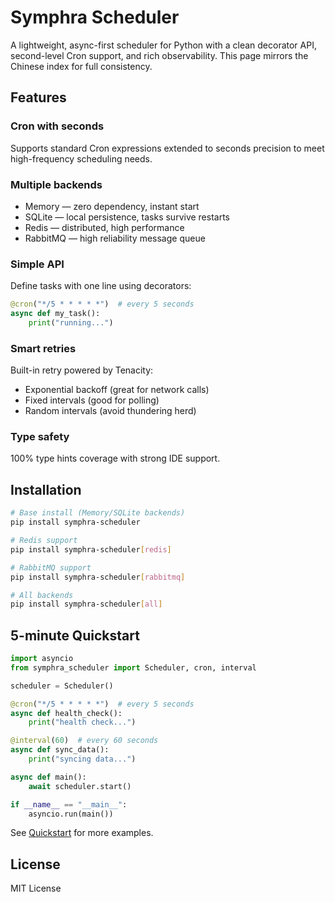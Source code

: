 # Symphra Scheduler

A lightweight, async-first scheduler for Python with a clean decorator API, second-level Cron support, and rich observability. This page mirrors the Chinese index for full consistency.

## Features

### Cron with seconds
Supports standard Cron expressions extended to seconds precision to meet high-frequency scheduling needs.

### Multiple backends
- Memory — zero dependency, instant start
- SQLite — local persistence, tasks survive restarts
- Redis — distributed, high performance
- RabbitMQ — high reliability message queue

### Simple API
Define tasks with one line using decorators:

```python
@cron("*/5 * * * * *")  # every 5 seconds
async def my_task():
    print("running...")
```

### Smart retries
Built-in retry powered by Tenacity:
- Exponential backoff (great for network calls)
- Fixed intervals (good for polling)
- Random intervals (avoid thundering herd)

### Type safety
100% type hints coverage with strong IDE support.

## Installation

```bash
# Base install (Memory/SQLite backends)
pip install symphra-scheduler

# Redis support
pip install symphra-scheduler[redis]

# RabbitMQ support
pip install symphra-scheduler[rabbitmq]

# All backends
pip install symphra-scheduler[all]
```

## 5-minute Quickstart

```python
import asyncio
from symphra_scheduler import Scheduler, cron, interval

scheduler = Scheduler()

@cron("*/5 * * * * *")  # every 5 seconds
async def health_check():
    print("health check...")

@interval(60)  # every 60 seconds
async def sync_data():
    print("syncing data...")

async def main():
    await scheduler.start()

if __name__ == "__main__":
    asyncio.run(main())
```

See [Quickstart](quickstart.md) for more examples.

## License

MIT License
